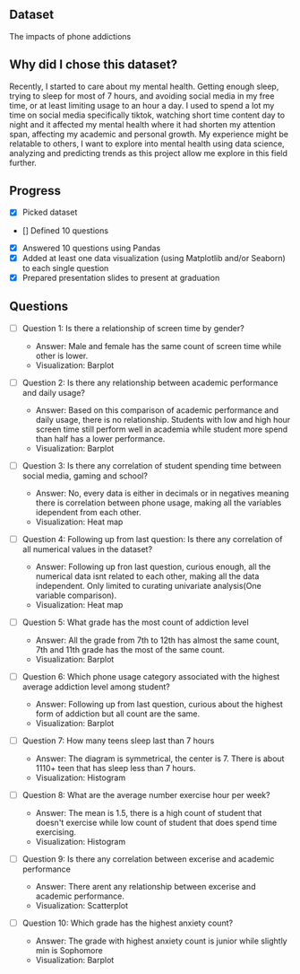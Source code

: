 
## Dataset
The impacts of phone addictions 

## Why did I chose this dataset?

Recently, I started to care about my mental health. Getting enough sleep, trying to sleep for most of 7 hours, and avoiding social media in my free time, or at least limiting usage to an hour a day. I used to spend a lot my time on social media specifically tiktok, watching short time content day to night and it affected my mental health where it had shorten my attention span, affecting my academic and personal growth. My experience might be relatable to others, I want to explore into mental health using data science, analyzing and predicting trends as this project allow me explore in this field further. 

## Progress
- [X] Picked dataset
- [] Defined 10 questions
- [X] Answered 10 questions using Pandas
- [X] Added at least one data visualization (using Matplotlib and/or Seaborn) to each single question
- [X] Prepared presentation slides to present at graduation

## Questions
- [ ] Question 1: Is there a relationship of screen time by gender?
  - Answer: Male and female has the same count of screen time while other is lower. 
  - Visualization: Barplot

- [ ] Question 2: Is there any relationship between academic performance and daily usage?
  - Answer: Based on this comparison of academic performance and daily usage, there is no relationship. Students with low and high hour screen time still perform well in academia while student more spend than half has a lower performance. 
  - Visualization: Barplot

- [ ] Question 3:  Is there any correlation of student spending time between social media, gaming and school? 
  - Answer: No, every data is either in decimals or in negatives meaning there is correlation between phone usage, making all the variables idependent from each other. 
  - Visualization: Heat map

- [ ] Question 4: Following up from last question: Is there any correlation of all numerical values in the dataset?
  - Answer: Following up fron last question, curious enough, all the numerical data isnt related to each other, making all the data independent. Only limited to curating univariate analysis(One variable comparison).
  - Visualization: Heat map

- [ ] Question 5:  What grade has the most count of addiction level
  - Answer: All the grade from 7th to 12th has almost the same count, 7th and 11th grade has the most of the same count. 
  - Visualization: Barplot

- [ ] Question 6: Which phone usage category associated with the highest average addiction level among student?
  - Answer: Following up from last question, curious about the highest form of addiction but all count are the same. 
  - Visualization: Barplot

- [ ] Question 7: How many teens sleep last than 7 hours
  - Answer: The diagram is symmetrical, the center is 7. There is about 1110+ teen that has sleep less than 7 hours. 
  - Visualization: Histogram

- [ ] Question 8: What are the average number exercise hour per week?
  - Answer: The mean is 1.5, there is a high count of student that doesn't exercise while low count of student that does spend time exercising. 
  - Visualization: Histogram

- [ ] Question 9: Is there any correlation between excerise and academic performance 
  - Answer: There arent any relationship between excerise and academic performance. 
  - Visualization: Scatterplot

- [ ] Question 10: Which grade has the highest anxiety count?
  - Answer: The grade with highest anxiety count is junior while slightly min is Sophomore 
  - Visualization: Barplot
